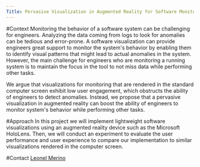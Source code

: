 ```yaml
---
Title: Pervasive Visualization in Augmented Reality for Software Monitoring
---
```


#Context
Monitoring the behavior of a software system can be challenging for engineers. Analyzing the data coming from logs to look for anomalies can be tedious and error-prone. A software visualization can provide engineers great support to monitor the system's behavior by enabling them to identify visual patterns that might lead to actual anomalies in the system. However, the main challenge for engineers who are monitoring a running system is to maintain the focus in the tool to not miss data while performing other tasks.

We argue that visualizations for monitoring that are rendered in the standard computer screen exhibit low user engagement, which obstructs the ability of engineers to detect anomalies. Instead, we propose that a pervasive visualization in augmented reality can boost the ability of engineers to monitor system's behavior while performing other tasks.  

#Approach
In this project we will implement lightweight software visualizations using an augmented reality device such as the Microsoft HoloLens. Then, we will conduct an experiment to evaluate the user performance and user experience to compare our implementation to similar visualizations rendered in the computer screen.

#Contact
[Leonel Merino](%base_url%/staff/merino)
